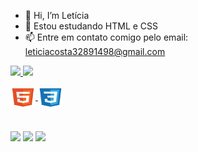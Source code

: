 - 👋 Hi, I’m Letícia 
- 👀 Estou estudando HTML e  CSS
- 📫 Entre em contato comigo pelo email: leticiacosta32891498@gmail.com

 <a href="https://github.com/letcfernandes">
    <img height="180em" src="https://github-readme-stats.vercel.app/api?username=letcfernandes&show_icons=false&theme=tokyonight&include_all_commits=true&count_private=true"/>
    <img height="180em" src="https://github-readme-stats.vercel.app/api/top-langs/?username=letcfernandes&layout=compact&langs_count=7&theme=tokyonight"/>
  </div>
  
  <div style = "display: inline_block" ><br>
	 
 
  <img align="center" alt="Rafa-HTML" height="30" width="40" src="https://raw.githubusercontent.com/devicons/devicon/master/icons/html5/html5-original.svg">
  <img align="center" alt="Rafa-CSS" height="30" width="40" src="https://raw.githubusercontent.com/devicons/devicon/master/icons/css3/css3-original.svg">
  </div> 
  
  #
  
  <div>
	   <a href="https://instagram.com/le_fernandes._" target="_blank"><img src="https://img.shields.io/badge/-Instagram-%23E4405F?style=for-the-badge&logo=instagram&logoColor=white" target="_blank"></a>
 	<a href = "mailto:leticiacosta32891498@gmail.com"><img src="https://img.shields.io/badge/-Gmail-%23333?style=for-the-badge&logo=gmail&logoColor=white" trget="_blank"></a>
  <a href="https://www.linkedin.com/in/leticia-fernandes-45875016a" target="_blank"><img src="https://img.shields.io/badge/-LinkedIn-%230077B5?style=for-the-badge&logo=linkedin&logoColor=white" target="_blank"></a> 
</div>
